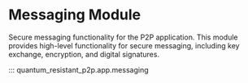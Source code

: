 # Messaging Module

Secure messaging functionality for the P2P application. This module provides high-level functionality for secure messaging, including key exchange, encryption, and digital signatures.

::: quantum_resistant_p2p.app.messaging